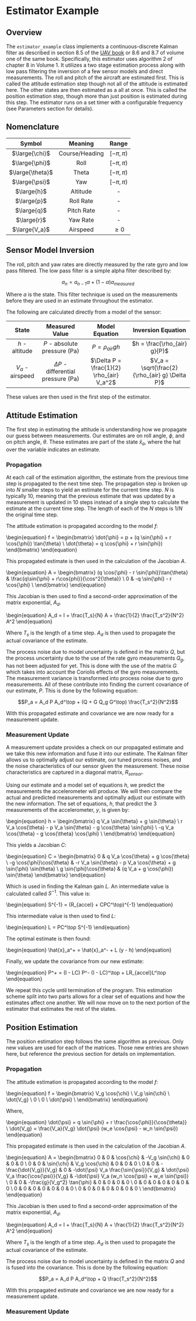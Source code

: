 # Estimator Example

<!-- TODO: rename this to continuous discrete once full state is integrated. -->

## Overview

The `estimator_example` class implements a continuous-discrete Kalman filter as described in section 8.5 of the [UAV book](https://github.com/randybeard/mavsim_public) or 8.6 and 8.7 of volume one of the same book.
Specifically, this estimator uses algorithm 2 of chapter 8 in Volume 1.
It utilizes a two stage estimation process along with low pass filtering the inversion of a few sensor models and direct measurements.
The roll and pitch of the aircraft are estimated first.
This is called the attitude estimation step though not all of the attitude is estimated here.
The other states are then estimated as a all at once.
This is called the position estimation step, though more than just position is estimated during this step.
The estimator runs on a set timer with a configurable frequency (see Parameters section for details).

## Nomenclature

| Symbol | Meaning | Range |
|:------:|:-------:| :---: |
|$\large{\chi}$| Course/Heading | $[-\pi,\pi)$ |
|$\large{\phi}$| Roll | $[-\pi,\pi)$ |
|$\large{\theta}$| Theta | $[-\pi,\pi)$ |
|$\large{\psi}$| Yaw | $[-\pi,\pi)$ |
|$\large{h}$| Altitude | - |
|$\large{p}$| Roll Rate | - |
|$\large{q}$| Pitch Rate | - |
|$\large{r}$| Yaw Rate | - |
|$\large{V_a}$| Airspeed | $\geq 0$ |

## Sensor Model Inversion

The roll, pitch and yaw rates are directly measured by the rate gyro and low pass filtered.
The low pass filter is a simple alpha filter described by:

$$
    a_{n} = a_{n-1} \alpha + (1 - \alpha) a_{measured}
$$

Where $a$ is the state.
This filter technique is used on the measurements before they are used in an estimate throughout the estimator.

The following are calculated directly from a model of the sensor:

<center>

| State | Measured Value | Model Equation | Inversion Equation |
|:--:|:--:|:--:|:--:|
| $h$ - altitude | $P$ - absolute pressure (Pa) | $P = \rho_{air} gh$ | $h = \frac{\rho_{air} g}{P}$|
| $V_a$ - airspeed | $\Delta P$ - differential pressure (Pa) | $\Delta P = \frac{1}{2} \rho_{air} V_a^2$ | $V_a = \sqrt{\frac{2}{\rho_{air} g} \Delta P}$|

</center>

These values are then used in the first step of the estimator.

## Attitude Estimation

The first step in estimating the attitude is understanding how we propagate our guess between measurements.
Our estimates are on roll angle, $\phi$, and on pitch angle, $\theta$.
These estimates are part of the state $\hat{x}_a$, where the hat over the variable indicates an estimate.

### Propagation

At each call of the estimation algorithm, the estimate from the previous time step is propagated to the next time step.
The propagation step is broken up into $N$ smaller steps to yield an estimate for the current time step.
$N$ is typically 10, meaning that the previous estimate that was updated by a measurement is updated in 10 steps instead of a single step to calculate the estimate at the current time step.
The length of each of the $N$ steps is 1/$N$ the original time step.

The attitude estimation is propagated according to the model $f$:

\begin{equation}
    f =
    \begin{bmatrix}
        \dot{\phi} = p + (q \sin{\phi} + r \cos{\phi}) \tan{\theta} \\
        \dot{\theta} = q \cos{\phi} + r \sin{\phi})
    \end{bmatrix}
\end{equation}

This propagated estimate is then used in the calculation of the Jacobian $A$.

\begin{equation}
    A =
    \begin{bmatrix}
        (q \cos{\phi} - r \sin{\phi})\tan{\theta} & \frac{q\sin{\phi} + r\cos{phi}}{\cos^2{\theta}} \\
        0 & -q \sin{\phi} - r \cos{\phi} \\
    \end{bmatrix}
\end{equation}

This Jacobian is then used to find a second-order approximation of the matrix exponential, $A_d$.

\begin{equation}
    A_d = I + \frac{T_s}{N} A + \frac{1}{2} \frac{T_s^2}{N^2} A^2
\end{equation}

Where $T_s$ is the length of a time step.
$A_d$ is then used to propagate the actual covariance of the estimate.

The process noise due to model uncertainty is defined in the matrix $Q$, but the process uncertainty due to the use of the rate gyro measurements $Q_g$, has not been adjusted for yet.
This is done with the use of the matrix $G$ which takes into account the Coriolis effects of the gyro measurements.
The measurement variance is transformed into process noise due to gyro measurements.
All of these contribute into finding the current covariance of our estimate, $P$.
This is done by the following equation:

$$P_a = A_d P A_d^\top + (Q + G Q_g G^\top) \frac{T_s^2}{N^2}$$

With this propagated estimate and covariance we are now ready for a measurement update.

### Measurement Update

A measurement update provides a check on our propagated estimate and we take this new information and fuse it into our estimate.
The Kalman filter allows us to optimally adjust our estimate, our tuned process noises, and the noise characteristics of our sensor given the measurement.
These noise characteristics are captured in a diagonal matrix, $R_{sensor}$.

Using our estimate and a model set of equations $h$, we predict the measurements the accelerometer will produce.
We will then compare the actual and predicted measurements and optimally adjust our estimate with the new information.
The set of equations, $h$, that predict the 3 measurements of the accelerometer, $y$, is given by:

\begin{equation}
    h = 
    \begin{bmatrix}
        q V_a \sin{\theta} + g \sin{\theta} \\
        r V_a \cos{\theta} - p V_a \sin{\theta} - g \cos{\theta} \sin{\phi} \\
        -q V_a \cos{\theta} - g \cos{\theta} \cos{\phi} \\
    \end{bmatrix}
\end{equation}

This yields a Jacobian $C$:

\begin{equation}
    C = 
    \begin{bmatrix}
        0 & q V_a \cos{\theta} + g \cos{\theta} \\
        -g \cos{\phi}\cos{\theta} & -r V_a \sin{\theta} - p V_a \cos{\theta} + g \sin{\phi} \sin{theta} \\
        g \sin{\phi}\cos{\theta} & (q V_a + g \cos{\phi}) \sin{\theta}
    \end{bmatrix}
\end{equation}

Which is used in finding the Kalman gain $L$.
An intermediate value is calculated called $S^{-1}$.
This value is:

\begin{equation}
    S^{-1} = (R_{accel} + CPC^\top)^{-1}
\end{equation}

This intermediate value is then used to find $L$:

\begin{equation}
    L = PC^\top S^{-1}
\end{equation}

The optimal estimate is then found:

\begin{equation}
    \hat{x}_a^+ =  \hat{x}_a^- + L (y - h)
\end{equation}

Finally, we update the covariance from our new estimate:

\begin{equation}
    P^+ = (I - LC) P^- (I - LC)^\top + LR_{accel}L^\top
\end{equation}

We repeat this cycle until termination of the program.
This estimation scheme split into two parts allows for a clear set of equations and how the estimates affect one another.
We will now move on to the next portion of the estimator that estimates the rest of the states.

## Position Estimation

The position estimation step follows the same algorithm as previous.
Only new values are used for each of the matrices.
Those new entries are shown here, but reference the previous section for details on implementation.

### Propagation

The attitude estimation is propagated according to the model $f$:

\begin{equation}
    f =
    \begin{bmatrix}
        V_g \cos{\chi} \\
        V_g \sin{\chi} \\
        \dot{V_g} \\
        0 \\
        0 \\
        \dot{\psi} \\
    \end{bmatrix}
\end{equation}

Where,

\begin{equation}
    \dot{\psi} = q \sin{\phi} + r \frac{\cos{\phi}}{\cos{\theta}} \\
    \dot{V_g} = \frac{V_a}{V_g} \dot{\psi} (w_e \cos{\psi} - w_n \sin{\psi})
\end{equation}

This propagated estimate is then used in the calculation of the Jacobian $A$.

\begin{equation}
    A =
    \begin{bmatrix}
        0 & 0 & \cos{\chi} & -V_g \sin{\chi} & 0 & 0 & 0 \\
        0 & 0 & \sin{\chi} & V_g \cos{\chi} & 0 & 0 & 0 \\
        0 & 0 & -\frac{\dot{V_g}}{V_g} & 0 & -\dot{\psi} V_a \frac{\sin{\psi}}{V_g} & \dot{\psi} V_a \frac{\cos{\psi}}{V_g} & -\dot{\psi} V_a (w_n \cos{\psi} + w_e \sin{\psi}) \\
        0 & 0 & -\frac{g}{V_g^2} \tan{\phi} & 0 & 0 & 0 & 0 \\
        0 & 0 & 0 & 0 & 0 & 0 & 0 \\
        0 & 0 & 0 & 0 & 0 & 0 & 0 \\
        0 & 0 & 0 & 0 & 0 & 0 & 0 \\
    \end{bmatrix}
\end{equation}

This Jacobian is then used to find a second-order approximation of the matrix exponential, $A_d$.

\begin{equation}
    A_d = I + \frac{T_s}{N} A + \frac{1}{2} \frac{T_s^2}{N^2} A^2
\end{equation}

Where $T_s$ is the length of a time step.
$A_d$ is then used to propagate the actual covariance of the estimate.

The process noise due to model uncertainty is defined in the matrix $Q$ and is fused into the covariance.
This is done by the following equation:

$$P_a = A_d P A_d^\top + Q \frac{T_s^2}{N^2}$$

With this propagated estimate and covariance we are now ready for a measurement update.

### Measurement Update
